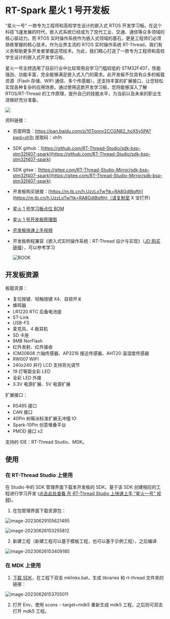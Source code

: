 # RT-Spark 星火 1 号开发板

“星火一号” 一款专为工程师和高校学生设计的嵌入式 RTOS 开发学习板。在这个科技飞速发展的时代，嵌入式系统已经成为了现代工业、交通、通信等众多领域的核心驱动力。而 RTOS 实时操作系统作为嵌入式领域的基石，更是工程师们必须熟练掌握的核心技术。作为业界主流的 RTOS 实时操作系统 RT-Thread，我们有义务帮助更多开发者掌握这项技术。为此，我们精心打造了一款专为工程师和高校学生设计的嵌入式开发学习板。

星火一号主控选用了目前行业中比较常用且学习门槛较低的 STM32F407，性能强劲、功能丰富，完全能够满足嵌入式入门的需求。此开发板不仅具有众多的板载资源（Flash 存储、WIFI 通信、多个传感器），还支持丰富的扩展接口，让您轻松实现各种复杂的应用场景。通过使用这款开发学习板，您将能够深入了解 RTOS/RT-Thread 的工作原理，提升自己的技能水平，为当前以及未来的职业生涯做好充分准备。

![](img/spark-1.jpg)

资料链接：

- 百度网盘：https://pan.baidu.com/s/10Toony2CCGN82_hoX5y5PA?pwd=xh1h 提取码：xh1h

- SDK github：[https://github.com/RT-Thread-Studio/sdk-bsp-stm32f407-spark](https://github.com/RT-Thread-Studio/sdk-bsp-stm32f407-spark)

- SDK gitee：[https://gitee.com/RT-Thread-Studio-Mirror/sdk-bsp-stm32f407-spark](https://gitee.com/RT-Thread-Studio-Mirror/sdk-bsp-stm32f407-spark)

- 开发板购买链接：[https://m.tb.cn/h.UzzLoTw?tk=RA8GdIBqfth](https://m.tb.cn/h.UzzLoTw?tk=RA8GdIBqfth)（请复制至 X 宝打开)

- <a href="./rt-thread-version/rt-thread-standard/hw-board/spark-1/bom.html" target="_blank">星火 1 号学习板点位 BOM</a>

- <a href="./rt-thread-version/rt-thread-standard/hw-board/spark-1/SCH_Spark-1_V1_0.pdf" target="_blank">星火 1 号开发板原理图</a>

- [开发板快速上手视频](https://www.bilibili.com/video/BV1su411h71G)

- 开发板例程兼容《嵌入式实时操作系统：RT-Thread 设计与实现》（[JD 购买链接](https://item.m.jd.com/product/12552882.html?&utm_source=iosapp&utm_medium=appshare&utm_campaign=t_335139774&utm_term=CopyURL&ad_od=share&utm_user=plusmember&gx=RnExkjVePGLQmdQUro12X0KR3ic8nNc)），可以参考学习

    ![BOOK](img/book.png)

## 开发板资源

板载资源：

- 复位按键、轻触按键 X4、自锁开关
- 蜂鸣器
- LR1220 RTC 后备电池座
- ST-Link
- USB-FS
- 麦克风、4 极耳机
- SD 卡座
- 8MB NorFlash
- 红外发射、红外接收
- ICM20608 六轴传感器、AP3216 接近传感器、AHT20 温湿度传感器
- RW007 WIFI
- 240x240 并行 LCD 支持背光调节
- 19 灯等距全彩 LED
- 全彩 LED 外接
- 3.3V 电源扩展、5V 电源扩展

扩展接口：

- RS485 接口
- CAN 接口
- 40Pin 树莓派标准扩展无冲撞 IO
- Spark-10Pin 创意堆叠平台
- PMOD 接口 x2

支持的 IDE：RT-Thread Studio、MDK。

## 使用

### 在 RT-Thread Studio 上使用

在 Studio 中的 SDK 管理界面下载本开发板的 SDK，基于该 SDK 创建相应的工程进行学习开发 ([点击此处查看 在 RT-Thread Studio 上快速上手 “星火一号” 视频](https://www.bilibili.com/video/BV1su411h71G))。

1. 在包管理界面下载资源包：

![image-20230629105621495](img/sdk-studio-rtt.png)

![image-20230626153255812](img/sdk-studio.png)

2. 新建工程（新建工程可以基于模板工程，也可以基于示例工程），之后编译

![image-20230626153409185](img/create-proj.png)

### 在 MDK 上使用

1. [下载 SDK](https://github.com/RT-Thread-Studio/sdk-bsp-stm32f407-spark)，在工程下双击 mklinks.bat，生成 libraries 和 rt-thread 文件夹的链接：

![image-20230626153705011](img/mklink.png)

2. 打开 Env，使用 scons --target=mdk5 重新生成 mdk5 工程，之后则可双击打开 mdk5  工程。

